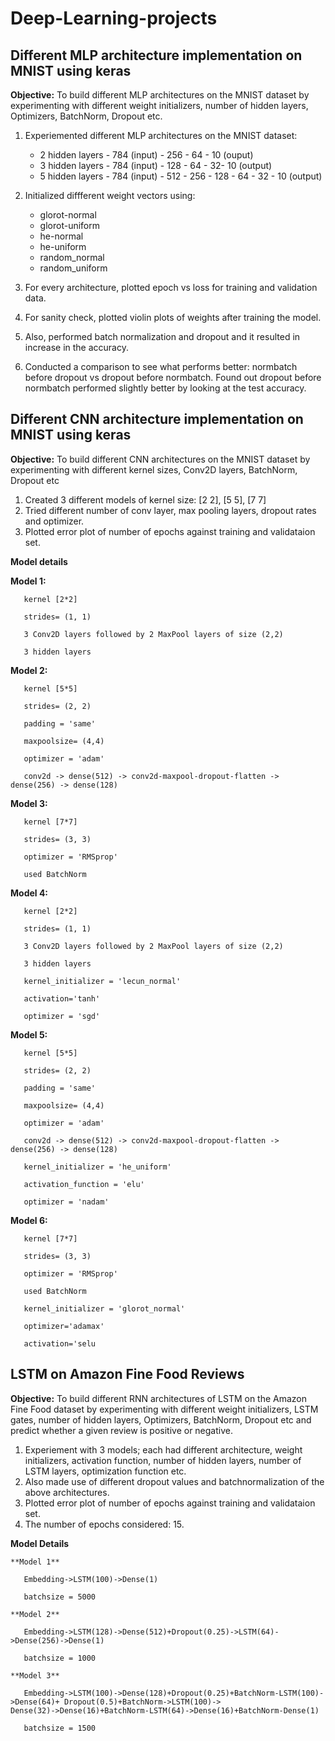 # Deep-Learning-projects

## Different MLP architecture implementation on MNIST using keras
**Objective:** To build different MLP architectures on the MNIST dataset by experimenting with different  weight initializers, number of hidden layers, Optimizers, BatchNorm, Dropout etc.

1. Experiemented different MLP architectures on the MNIST dataset:

    * 2 hidden layers - 784 (input) - 256 - 64 - 10 (ouput)
    * 3 hidden layers - 784 (input) - 128 - 64 - 32- 10 (output)
    * 5 hidden layers - 784 (input) - 512 - 256 - 128 - 64 - 32 - 10 (output)

2. Initialized diffferent weight vectors using:

	* glorot-normal
    * glorot-uniform
    * he-normal
    * he-uniform
	* random_normal
	* random_uniform
	
3. For every architecture, plotted epoch vs loss for training and validation data.

4. For sanity check, plotted violin plots of weights after training the model.

5. Also, performed batch normalization and dropout and it resulted in increase in the accuracy.

6. Conducted a comparison to see what performs better: normbatch before dropout vs dropout before normbatch. Found out dropout before normbatch performed slightly better by looking at the test accuracy.

## Different CNN architecture implementation on MNIST using keras
**Objective:** To build different CNN architectures on the MNIST dataset by experimenting with different kernel sizes, Conv2D layers, BatchNorm, Dropout etc

1. Created 3 different models of kernel size: [2 2], [5 5], [7  7]
2. Tried different number of conv layer, max pooling layers, dropout rates and optimizer.
3. Plotted error plot of number of epochs against training and validataion set.

**Model details**

   **Model 1:**
	
	   kernel [2*2]
		
	   strides= (1, 1)
		
	   3 Conv2D layers followed by 2 MaxPool layers of size (2,2)
		
	   3 hidden layers
	 
   **Model 2:**
	
       kernel [5*5]
		
	   strides= (2, 2)
		
	   padding = 'same'
		
	   maxpoolsize= (4,4)
		
	   optimizer = 'adam'
		
	   conv2d -> dense(512) -> conv2d-maxpool-dropout-flatten -> dense(256) -> dense(128)
	 
   **Model 3:**
	 
	   kernel [7*7]
		
       strides= (3, 3)
		
       optimizer = 'RMSprop'
		
       used BatchNorm
	 
   **Model 4:**
	 
	   kernel [2*2]
		
	   strides= (1, 1)
		
	   3 Conv2D layers followed by 2 MaxPool layers of size (2,2)
		
	   3 hidden layers
		
	   kernel_initializer = 'lecun_normal'
		
	   activation='tanh'
		
	   optimizer = 'sgd'
	  
   **Model 5:**
	  
	   kernel [5*5]
		
	   strides= (2, 2)
		
	   padding = 'same'
		
	   maxpoolsize= (4,4)
		
	   optimizer = 'adam'
		
	   conv2d -> dense(512) -> conv2d-maxpool-dropout-flatten -> dense(256) -> dense(128)
		
	   kernel_initializer = 'he_uniform'
		
	   activation_function = 'elu'
		
	   optimizer = 'nadam'
	  
   **Model 6:**
	  
	   kernel [7*7]
		
	   strides= (3, 3)
		
	   optimizer = 'RMSprop'
		
	   used BatchNorm
		
	   kernel_initializer = 'glorot_normal'
		
	   optimizer='adamax'
		
	   activation='selu

## LSTM on Amazon Fine Food Reviews
**Objective:** To build different RNN architectures of LSTM on the Amazon Fine Food dataset by experimenting with different weight initializers, LSTM gates, number of hidden layers, Optimizers, BatchNorm, Dropout etc and predict whether a given review is positive or negative. 

1. Experiement with 3 models; each had different architecture, weight initializers, activation function, number of hidden layers, number of LSTM layers, optimization function etc.
2. Also made use of different dropout values and batchnormalization of the above architectures.
3. Plotted error plot of number of epochs against training and validataion set.
5. The number of epochs considered: 15.

**Model Details**

    **Model 1**
    
	   Embedding->LSTM(100)->Dense(1)
		
       batchsize = 5000
		
    **Model 2**
    
	   Embedding->LSTM(128)->Dense(512)+Dropout(0.25)->LSTM(64)->Dense(256)->Dense(1)
        
	   batchsize = 1000
		
    **Model 3**
	
       Embedding->LSTM(100)->Dense(128)+Dropout(0.25)+BatchNorm-LSTM(100)->Dense(64)+ Dropout(0.5)+BatchNorm->LSTM(100)->
    Dense(32)->Dense(16)+BatchNorm-LSTM(64)->Dense(16)+BatchNorm-Dense(1)
	
       batchsize = 1500




